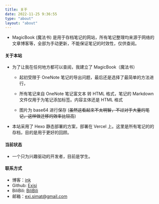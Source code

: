 ```yaml
---
title: 关于
date: 2022-11-25 9:36:55
type: "about"
layout: "about"
---
```



- MagicBook (魔法书) 是用于存档笔记的网站，所有笔记整理均来源于网络的文章博客等，全部为手动更新，不能保证笔记的时效性，仅供查阅。

#### 关于本站
- 为了让我在任何地方都可以查阅，我建立了 MagicBook（魔法书）

  - 起初受限于 OneNote 笔记的导出问题，最后还是选择了最简单的方法进行，

  - 所有笔记来自 OneNote 笔记富文本 转 HTML 格式，笔记的 Markdown 文件仅用于为笔记添加标签。内容主体还是 HTML 格式

  - 图片为 base64 进行保存 (<del>虽然这看起来不太明智，不过对于大量的笔记，这样做迁移的效率比较高</del>)

- 本站采用了 Hexo 静态部署的方案，部署在 Vercel 上。这里是所有笔记的的存档，目的是用于更好的回顾。

#### 当前状态
- 一个只为兴趣驱动的开发者，目前是学生。

#### 联系方式
- 博客：[ink](https://exi.ink)
- Github: [Exisi](https://github.com/Exisi)
- BiliBili: [BiliBili](https://space.bilibili.com/356030729)
- 邮箱：exi.simat@gmail.com
